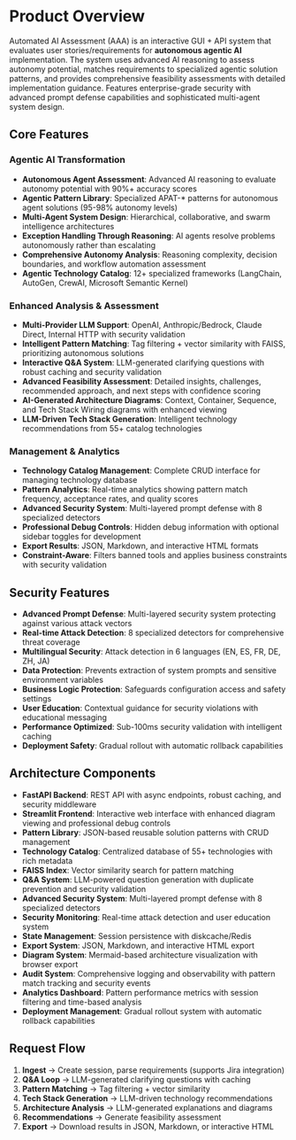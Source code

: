 # Product Overview

Automated AI Assessment (AAA) is an interactive GUI + API system that evaluates user stories/requirements for **autonomous agentic AI** implementation. The system uses advanced AI reasoning to assess autonomy potential, matches requirements to specialized agentic solution patterns, and provides comprehensive feasibility assessments with detailed implementation guidance. Features enterprise-grade security with advanced prompt defense capabilities and sophisticated multi-agent system design.

## Core Features

### Agentic AI Transformation
- **Autonomous Agent Assessment**: Advanced AI reasoning to evaluate autonomy potential with 90%+ accuracy scores
- **Agentic Pattern Library**: Specialized APAT-* patterns for autonomous agent solutions (95-98% autonomy levels)
- **Multi-Agent System Design**: Hierarchical, collaborative, and swarm intelligence architectures
- **Exception Handling Through Reasoning**: AI agents resolve problems autonomously rather than escalating
- **Comprehensive Autonomy Analysis**: Reasoning complexity, decision boundaries, and workflow automation assessment
- **Agentic Technology Catalog**: 12+ specialized frameworks (LangChain, AutoGen, CrewAI, Microsoft Semantic Kernel)

### Enhanced Analysis & Assessment
- **Multi-Provider LLM Support**: OpenAI, Anthropic/Bedrock, Claude Direct, Internal HTTP with security validation
- **Intelligent Pattern Matching**: Tag filtering + vector similarity with FAISS, prioritizing autonomous solutions
- **Interactive Q&A System**: LLM-generated clarifying questions with robust caching and security validation
- **Advanced Feasibility Assessment**: Detailed insights, challenges, recommended approach, and next steps with confidence scoring
- **AI-Generated Architecture Diagrams**: Context, Container, Sequence, and Tech Stack Wiring diagrams with enhanced viewing
- **LLM-Driven Tech Stack Generation**: Intelligent technology recommendations from 55+ catalog technologies

### Management & Analytics
- **Technology Catalog Management**: Complete CRUD interface for managing technology database
- **Pattern Analytics**: Real-time analytics showing pattern match frequency, acceptance rates, and quality scores
- **Advanced Security System**: Multi-layered prompt defense with 8 specialized detectors
- **Professional Debug Controls**: Hidden debug information with optional sidebar toggles for development
- **Export Results**: JSON, Markdown, and interactive HTML formats
- **Constraint-Aware**: Filters banned tools and applies business constraints with security validation

## Security Features

- **Advanced Prompt Defense**: Multi-layered security system protecting against various attack vectors
- **Real-time Attack Detection**: 8 specialized detectors for comprehensive threat coverage
- **Multilingual Security**: Attack detection in 6 languages (EN, ES, FR, DE, ZH, JA)
- **Data Protection**: Prevents extraction of system prompts and sensitive environment variables
- **Business Logic Protection**: Safeguards configuration access and safety settings
- **User Education**: Contextual guidance for security violations with educational messaging
- **Performance Optimized**: Sub-100ms security validation with intelligent caching
- **Deployment Safety**: Gradual rollout with automatic rollback capabilities

## Architecture Components

- **FastAPI Backend**: REST API with async endpoints, robust caching, and security middleware
- **Streamlit Frontend**: Interactive web interface with enhanced diagram viewing and professional debug controls
- **Pattern Library**: JSON-based reusable solution patterns with CRUD management
- **Technology Catalog**: Centralized database of 55+ technologies with rich metadata
- **FAISS Index**: Vector similarity search for pattern matching
- **Q&A System**: LLM-powered question generation with duplicate prevention and security validation
- **Advanced Security System**: Multi-layered prompt defense with 8 specialized detectors
- **Security Monitoring**: Real-time attack detection and user education system
- **State Management**: Session persistence with diskcache/Redis
- **Export System**: JSON, Markdown, and interactive HTML export
- **Diagram System**: Mermaid-based architecture visualization with browser export
- **Audit System**: Comprehensive logging and observability with pattern match tracking and security events
- **Analytics Dashboard**: Pattern performance metrics with session filtering and time-based analysis
- **Deployment Management**: Gradual rollout system with automatic rollback capabilities

## Request Flow

1. **Ingest** → Create session, parse requirements (supports Jira integration)
2. **Q&A Loop** → LLM-generated clarifying questions with caching
3. **Pattern Matching** → Tag filtering + vector similarity
4. **Tech Stack Generation** → LLM-driven technology recommendations
5. **Architecture Analysis** → LLM-generated explanations and diagrams
6. **Recommendations** → Generate feasibility assessment
7. **Export** → Download results in JSON, Markdown, or interactive HTML